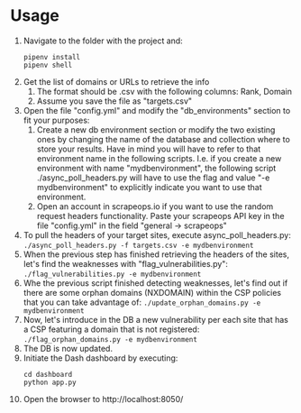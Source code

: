 Usage
=====

1. Navigate to the folder with the project and:
	```
	pipenv install
	pipenv shell
	```
2. Get the list of domains or URLs to retrieve the info
	1. The format should be .csv with the following columns: Rank, Domain
	2. Assume you save the file as "targets.csv"
3. Open the file "config.yml" and modify the "db_environments" section to fit your purposes:
	1. Create a new db environment section or modify the two existing ones by changing the name of the database and collection where to store your results. Have in mind you will have to refer to that environment name in the following scripts. I.e. if you create a new environment with name "mydbenvironment", the following script ./async_poll_headers.py will have to use the flag and value "-e mydbenvironment" to explicitly indicate you want to use that environment.
	2. Open an account in scrapeops.io if you want to use the random request headers functionality. Paste your scrapeops API key in the file "config.yml" in the field "general -> scrapeops"
4. To pull the headers of your target sites, execute async_poll_headers.py:
	```./async_poll_headers.py -f targets.csv -e mydbenvironment```
5. When the previous step has finished retrieving the headers of the sites, let's find the weaknesses with "flag_vulnerabilities.py":
	```./flag_vulnerabilities.py -e mydbenvironment```
6. Whe the previous script finished detecting weaknesses, let's find out if there are some orphan domains (NXDOMAIN) within the CSP policies that you can take advantage of:
	```./update_orphan_domains.py -e mydbenvironment```
7. Now, let's introduce in the DB a new vulnerability per each site that has a CSP featuring a domain that is not registered:
	```./flag_orphan_domains.py -e mydbenvironment```
8. The DB is now updated.
9. Initiate the Dash dashboard by executing:
	```
	cd dashboard
	python app.py
	``` 
10. Open the browser to http://localhost:8050/